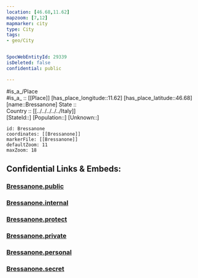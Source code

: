 ```yaml
---
location: [46.68,11.62] 
mapzoom: [7,12] 
mapmarker: city 
type: City
tags:
- geo/City


SpocWebEntityId: 29339
isDeleted: false
confidential: public

---
```

#is_a_/Place  
#is_a_ :: [[Place]] 
[has_place_longitude::11.62] 
[has_place_latitude::46.68] 
[name::Bressanone] 
State ::  
Country :: [[../../../../../Italy]]  
[StateId::] 
[Population::] 
[Unknown::] 


```leaflet
id: Bressanone
coordinates: [[Bressanone]] 
markerFile: [[Bressanone]] 
defaultZoom: 11 
maxZoom: 18
```


## Confidential Links & Embeds: 

### [Bressanone.public](/_public/\Earth\Continent\Europe\Europe~South\Italy\regions~Italy\Trentino\Bozen.Province\CityBressanone.public.md) 

### [Bressanone.internal](/_internal/\Earth\Continent\Europe\Europe~South\Italy\regions~Italy\Trentino\Bozen.Province\CityBressanone.internal.md) 

### [Bressanone.protect](/_protect/\Earth\Continent\Europe\Europe~South\Italy\regions~Italy\Trentino\Bozen.Province\CityBressanone.protect.md) 

### [Bressanone.private](/_private/\Earth\Continent\Europe\Europe~South\Italy\regions~Italy\Trentino\Bozen.Province\CityBressanone.private.md) 

### [Bressanone.personal](/_personal/\Earth\Continent\Europe\Europe~South\Italy\regions~Italy\Trentino\Bozen.Province\CityBressanone.personal.md) 

### [Bressanone.secret](/_secret/\Earth\Continent\Europe\Europe~South\Italy\regions~Italy\Trentino\Bozen.Province\CityBressanone.secret.md)

